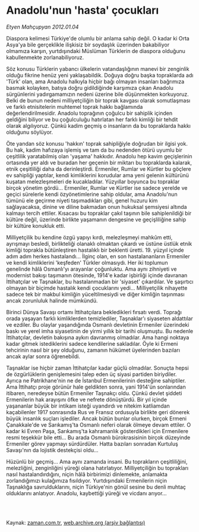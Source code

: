 # Anadolu'nun 'hasta' çocukları

*Etyen Mahçupyan 2012.01.04*

<td class="columnist-detail">
<p>Diaspora kelimesi Türkiye'de olumlu bir anlama sahip değil. O kadar ki Orta Asya'ya bile gerçeklikle ilişkisiz bir soydaşlık üzerinden bakabiliyor olmamıza karşın, yurtdışındaki Müslüman Türklerin de diaspora olduğunu kabullenmekte zorlanabiliyoruz.</p>
<p>
<div id="haberMetinDiv">
<p>Söz konusu Türklerin yabancı ülkelerin vatandaşlığının manevi bir zenginlik olduğu fikrine henüz yeni yaklaşabildik. Doğuya doğru başka topraklarda adı 'Türk' olan, ama Anadolu halkıyla hiçbir bağı olmayan insanları bağrımıza basmak kolayken, batıya doğru gidildiğinde karşımıza çıkan Anadolu sürgünlerini yadırgamamızın nedeni üzerine bile düşünmekten korkuyoruz. Belki de bunun nedeni milliyetçiliğin bir toprak kavgası olarak somutlaşması ve farklı etnisitelerin muhtemel toprak hakkı bağlamında değerlendirilmesidir. Anadolu toprağının çoğulcu bir sahiplik içinden geldiğini biliyor ve bu çoğulculuğu hatırlatan her farklı kimliği bir tehdit olarak algılıyoruz. Çünkü kadim geçmiş o insanların da bu topraklarda hakkı olduğunu söylüyor.
<p>Öte yandan söz konusu 'hakkın' toprak sahipliğiyle doğrudan bir ilgisi yok. Bu hak, kadim hafızaya işlemiş ve tam da bu nedenden ötürü uyumlu bir çeşitlilik yaratabilmiş olan 'yaşama' hakkıdır. Anadolu hep kavim geçişlerinin ortasında yer aldı ve buradan her geçenin bir miktarı bu topraklarda kalarak, etnik çeşitliliği daha da derinleştirdi. Ermeniler, Rumlar ve Kürtler bu göçlere ev sahipliği yaptılar, kendi kimliklerini korudular ama yeni gelenin kültürünü kuşatan melezleşmeleri de kucakladılar. Yüzyıllar boyunca bu topraklar birçok yönetim gördü... Ermeniler, Rumlar ve Kürtler ise sadece yerelde ve geçici sürelerle kendi özyönetimlerine sahip oldular, ama Anadolu'nun tümünü ele geçirme niyeti taşımadıkları gibi, genel huzuru kim sağlayacaksa, dinine ve diline bakmadan onun hukuksal şemsiyesi altında kalmayı tercih ettiler. Kısacası bu topraklar çakıl taşının bile sahiplenildiği bir kültüre değil, üzerinde birlikte yaşamanın dengesine ve geçişliliğine sahip bir kültüre konukluk etti.
<p>Milliyetçilik bu kendine özgü yapıyı kırdı, melezleşmeyi mahkûm etti, ayrışmayı besledi, birlikteliği olanaklı olmaktan çıkardı ve üstüne üstlük etnik kimliği toprakla bütünleştiren hastalıklı bir beklenti üretti. 19. yüzyıl içinde adım adım herkes hastalandı... İlginç olan, en son hastalananların Ermeniler ve kendi kimliklerini 'keşfeden' Türkler olmasıydı. Her iki toplumun genelinde hâlâ Osmanlı'yı arayanlar çoğunluktu. Ama aynı zihniyeti ve modernist bakışı taşımanın ötesinde, 1914'e kadar işbirliği içinde davranan İttihatçılar ve Taşnaklar, bu hastalanmadan bir 'siyaset' çıkardılar. Ve şaşırtıcı olmayan bir biçimde hastalık kendi çocuklarını yedi... Milliyetçilik nihayette sadece tek bir makbul kimliğin yüceltilmesiydi ve diğer kimliğin taşınması ancak zorunluluk halinde mümkündü.
<p>Birinci Dünya Savaşı ortamı İttihatçılara bekledikleri fırsatı verdi. Toprağı orada yaşayan farklı kimliklerden temizlediler, Taşnaklar'ı siyaseten aldattılar ve ezdiler. Bu olaylar yaşandığında Osmanlı devletinin Ermeniler üzerindeki baskı ve yerel imha siyasetinin de yirmi yıllık bir tarihi oluşmuştu. Bu nedenle İttihatçılar, devletin bakışına aykırı davranmış olmadılar. Ama hangi noktaya kadar gitmek istediklerini sadece kendilerine sakladılar. Öyle ki Ermeni tehcirinin nasıl bir şey olduğunu, zamanın hükümet üyelerinden bazıları ancak aylar sonra öğrenebildi.
<p>Taşnaklar ise hiçbir zaman İttihatçılar kadar güçlü olmadılar. Sonuçta hepsi de özgürlüklerin genişlemesini talep eden üç siyasi partiden biriydiler. Ayrıca ne Patrikhane'nin ne de İstanbul Ermenilerinin desteğine sahiptiler. Ama İttihatçı proje görünür hale geldikten sonra, yani 1914'ün sonlarından itibaren, neredeyse bütün Ermeniler Taşnakçı oldu. Çünkü devlet şiddeti Ermenilerin hak arayışını öfke ve nefrete dönüştürdü. Bir yıl içinde yaşananlar büyük bir intikam isteği uyandırdı ve nitekim katliamdan kaçabilenler 1917 sonrasında Rus ve Fransız ordusuyla birlikte geri dönerek büyük insanlık suçları işlediler. Ancak bütün bunlar olurken, birçok Ermeni Çanakkale'de ve Sarıkamış'ta Osmanlı neferi olarak ölmeye devam ettiler. O kadar ki Evren Paşa, Sarıkamış'ta kahramanlık gösterdikleri için Ermenilere resmi teşekkür bile etti... Bu arada Osmanlı bürokrasisinin birçok düzeyinde Ermeniler görev yapmayı sürdürdüler. Hatta bazıları sonradan Kurtuluş Savaşı'nın da lojistik destekçisi oldu...
<p>Hüzünlü bir geçmiş... Ama aynı zamanda insani. Bu toprakların çeşitliliğini, melezliğini, zenginliğini yüreği olana hatırlatıyor. Milliyetçiliğin bu toprakları nasıl hastalandırdığını, niçin hâlâ birbirimizi dinlemekte, anlamakta zorlandığımızı kulağımıza fısıldıyor. Yurtdışındaki Ermenilerin niçin Taşnaklığa savrulduklarını, niçin Türkiye'nin gönül sesine bu denli muhtaç olduklarını anlatıyor. Anadolu, kaybettiği yüreği ve vicdanı arıyor... </p></p></p></p></p></p></div>
</p>


<p><br>
		 </br></p></td>

Kaynak: [zaman.com.tr](http://zaman.com.tr/yazar.do?yazino=1223842), [web.archive.org (arşiv bağlantısı)](http://web.archive.org/web/20120129140528/http://zaman.com.tr/yazar.do?yazino=1223842)
